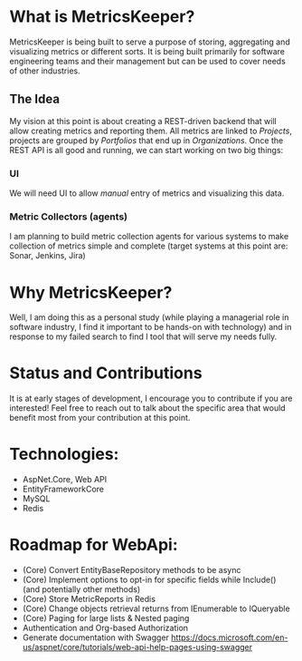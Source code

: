 # What is MetricsKeeper?

MetricsKeeper is being built to serve a purpose of storing, aggregating and visualizing metrics or different sorts.
It is being built primarily for software engineering teams and their management but can be used to cover needs of other industries.

## The Idea
My vision at this point is about creating a REST-driven backend that will allow creating metrics and reporting them. All metrics are linked to *Projects*, projects are grouped by *Portfolios* that end up in *Organizations*. Once the REST API is all good and running, we can start working on two big things:  

### UI
We will need UI to allow *manual* entry of metrics and visualizing this data.

### Metric Collectors (agents)
I am planning to build metric collection agents for various systems to make collection of metrics simple and complete (target systems at this point are: Sonar, Jenkins, Jira)

# Why MetricsKeeper?

Well, I am doing this as a personal study (while playing a managerial role in software industry, I find it important to be hands-on with technology)
and in response to my failed search to find I tool that will serve my needs fully.

# Status and Contributions

It is at early stages of development, I encourage you to contribute if you are interested! Feel free to reach out to talk about the specific area that would benefit most from your contribution at this point.

# Technologies:

- AspNet.Core, Web API
- EntityFrameworkCore
- MySQL
- Redis

# Roadmap for WebApi:

 - (Core) Convert EntityBaseRepository methods to be async
 - (Core) Implement options to opt-in for specific fields while Include() (and potentially other methods) 
 - (Core) Store MetricReports in Redis
 - (Core) Change objects retrieval returns from IEnumerable to IQueryable
 - (Core) Paging for large lists & Nested paging
 - Authentication and Org-based Authorization
 - Generate documentation with Swagger https://docs.microsoft.com/en-us/aspnet/core/tutorials/web-api-help-pages-using-swagger

